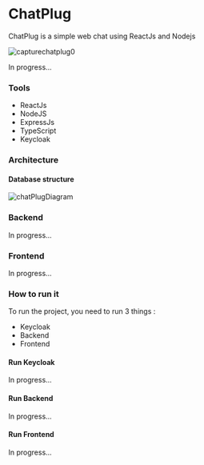 # ChatPlug

ChatPlug is a simple web chat using ReactJs and Nodejs

![capturechatplug0](https://user-images.githubusercontent.com/32987179/227960978-ee0ff4b8-6dc7-4960-a50e-52509fe4e0bd.png)


In progress...

### Tools 
- ReactJs
- NodeJS
- ExpressJs
- TypeScript
- Keycloak

### Architecture

#### Database structure

![chatPlugDiagram](https://user-images.githubusercontent.com/32987179/150683459-47209bd9-7f91-42bc-baa5-b67d64e9c225.png)

### Backend
In progress...

### Frontend
In progress...

### How to run it

To run the project, you need to run 3 things :
- Keycloak
- Backend
- Frontend

#### Run Keycloak

In progress...

#### Run Backend

In progress...

#### Run Frontend

In progress...

